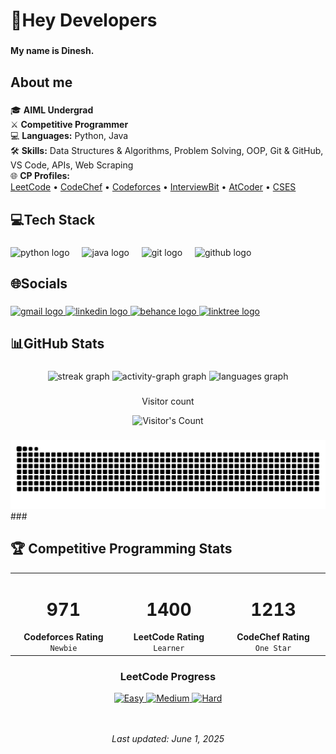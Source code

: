 <h1 align="left">👋Hey Developers</h1>

###

<h4 align="left">My name is Dinesh.</h4>

###

<h2 align="left">About me</h2>

###

🎓 **AIML Undergrad**  
⚔️ **Competitive Programmer**  
💻 **Languages:** Python, Java  
🛠️ **Skills:** Data Structures & Algorithms, Problem Solving, OOP, Git & GitHub, VS Code, APIs, Web Scraping  
🌐 **CP Profiles:**  
[LeetCode](https://leetcode.com/u/dxnxsh06/) • [CodeChef](https://www.codechef.com/users/dxnxsh06) • [Codeforces](https://codeforces.com/profile/dxnxsh06) • [InterviewBit](https://www.interviewbit.com/profile/dxnxsh-06/) • [AtCoder](https://atcoder.jp/users/d_nex) • [CSES](https://cses.fi/user/334483/)


###

<h2 align="left">💻Tech Stack</h2>

###

<div align="left">
  <img src="https://skillicons.dev/icons?i=py" height="40" alt="python logo"  />
  <img width="12" />
  <img src="https://skillicons.dev/icons?i=java" height="40" alt="java logo"  />
  <img width="12" />
  <img src="https://skillicons.dev/icons?i=git" height="40" alt="git logo"  />
  <img width="12" />
  <img src="https://skillicons.dev/icons?i=github" height="40" alt="github logo"  />
</div>

###

<h2 align="left">🌐Socials</h2>

###

<div align="left">
  <a href="mailto:dineshnaragani4295@gmail.com" target="_blank">
    <img src="https://raw.githubusercontent.com/maurodesouza/profile-readme-generator/master/src/assets/icons/social/gmail/default.svg" width="52" height="40" alt="gmail logo"  />
  </a>
  <a href="https://www.linkedin.com/in/dineshhh06" target="_blank">
    <img src="https://raw.githubusercontent.com/maurodesouza/profile-readme-generator/master/src/assets/icons/social/linkedin/default.svg" width="52" height="40" alt="linkedin logo"  />
  </a>
  <a href="https://www.behance.net/dineshnaragani" target="_blank">
    <img src="https://raw.githubusercontent.com/maurodesouza/profile-readme-generator/master/src/assets/icons/social/behance/default.svg" width="52" height="40" alt="behance logo"  />
  </a>
  <a href="https://linktr.ee/dinesh.06" target="_blank">
    <img src="https://raw.githubusercontent.com/maurodesouza/profile-readme-generator/master/src/assets/icons/social/linktree/default.svg" width="52" height="40" alt="linktree logo"  />
  </a>
</div>

###

<h2 align="left">📊GitHub Stats</h2>

###

<div align="center">
  <img src="https://streak-stats.demolab.com?user=dineshhh-06&locale=en&mode=daily&theme=gotham&hide_border=true&border_radius=5&order=3" height="150" alt="streak graph"  />
  <img src="https://github-readme-activity-graph.vercel.app/graph?username=dineshhh-06&radius=16&theme=gotham&area=true&order=5&hide_border=true" height="300" alt="activity-graph graph"  />
  <img src="https://github-readme-stats.vercel.app/api/top-langs?username=dineshhh-06&locale=en&hide_title=true&layout=compact&card_width=320&langs_count=5&theme=gotham&hide_border=true&order=2" height="150" alt="languages graph"  />
</div>

###

<div align="center"> 
  <p>Visitor count</p>
  <img src="https://profile-counter.glitch.me/{USERNAME}/count.svg" alt="Visitor's Count" />
</div>

###
<img src="https://raw.githubusercontent.com/dineshhh-06/dineshhh-06/output/snake.svg" alt="Snake animation" />
###

<!-- Competitive Programming Stats - Dark Theme -->

<div align="center">

  <!-- Title with custom styling -->
  <h2 align="left">🏆 Competitive Programming Stats</h2>

  <!-- Main Stats Cards - Top Row -->


  <!-- Stats Summary in GitHub-compatible table -->
  <table>
    <tr>
      <td align="center" width="200">
        <h1>971</h1>
        <strong>Codeforces Rating</strong>
        <br>
        <code>Newbie</code>
      </td>
      <td align="center" width="200">
        <h1>1400</h1>
        <strong>LeetCode Rating</strong>
        <br>
        <code>Learner</code>
      </td>
      <td align="center" width="200">
        <h1>1213</h1>
        <strong>CodeChef Rating</strong>
        <br>
        <code>One Star</code>
      </td>
    </tr>
  </table>

  <!-- LeetCode Progress -->
  <h3>LeetCode Progress</h3>
  <a href="https://leetcode.com/dxnxsh06/">
    <img src="https://img.shields.io/badge/Easy-86-3498db?style=flat-square&labelColor=0d1117" alt="Easy">
    <img src="https://img.shields.io/badge/Medium-65-f39c12?style=flat-square&labelColor=0d1117" alt="Medium">
    <img src="https://img.shields.io/badge/Hard-4-e74c3c?style=flat-square&labelColor=0d1117" alt="Hard">
  </a>
  <!-- Platform Distribution 
  <h3>Platform Activity</h3>
  <a href="#">
    <img src="https://img.shields.io/badge/Codeforces-55%25-58d3b9?style=flat-square&labelColor=0d1117" alt="Codeforces">
    <img src="https://img.shields.io/badge/LeetCode-35%25-58d3b9?style=flat-square&labelColor=0d1117" alt="LeetCode">
    <img src="https://img.shields.io/badge/Others-10%25-58d3b9?style=flat-square&labelColor=0d1117" alt="Others">
  </a>-->
  
  <br><br>
  <i>Last updated: June 1, 2025</i>
</div>
